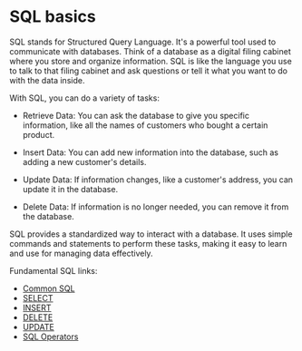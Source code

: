 # SQL basics

SQL stands for Structured Query Language. It's a powerful tool used to communicate with databases. Think of a database as a digital filing cabinet where you store and organize information. SQL is like the language you use to talk to that filing cabinet and ask questions or tell it what you want to do with the data inside.

With SQL, you can do a variety of tasks:

* Retrieve Data: You can ask the database to give you specific information, like all the names of customers who bought a certain product.

* Insert Data: You can add new information into the database, such as adding a new customer's details.

* Update Data: If information changes, like a customer's address, you can update it in the database.

* Delete Data: If information is no longer needed, you can remove it from the database.

SQL provides a standardized way to interact with a database. It uses simple commands and statements to perform these tasks, making it easy to learn and use for managing data effectively.

Fundamental SQL links:

* [Common SQL](common-sql.md)
* [SELECT](select.md)
* [INSERT](insert.md)
* [DELETE](delete.md)
* [UPDATE](update.md)
* [SQL Operators](sql-operators.md)